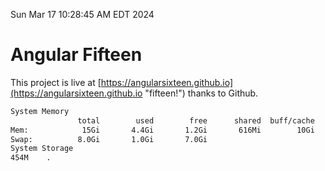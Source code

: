 Sun Mar 17 10:28:45 AM EDT 2024

# Angular Fifteen


This project is live at [https://angularsixteen.github.io](https://angularsixteen.github.io "fifteen!") thanks to Github.

```bash
System Memory
               total        used        free      shared  buff/cache   available
Mem:            15Gi       4.4Gi       1.2Gi       616Mi        10Gi        10Gi
Swap:          8.0Gi       1.0Gi       7.0Gi
System Storage
454M	.
```
```bash
